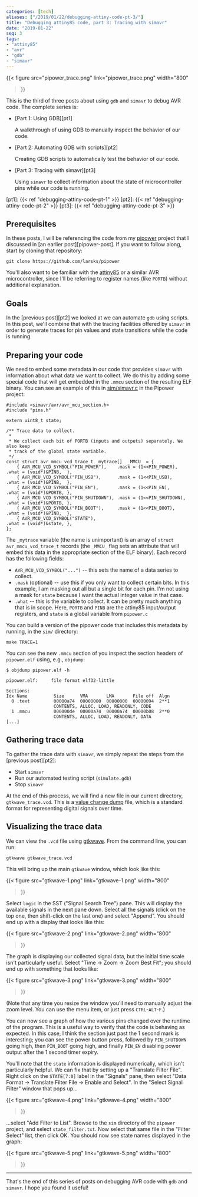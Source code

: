 ```yaml
---
categories: [tech]
aliases: ["/2019/01/22/debugging-attiny-code-pt-3/"]
title: "Debugging attiny85 code, part 3: Tracing with simavr"
date: "2019-01-22"
seq: 3
tags:
- "attiny85"
- "avr"
- "gdb"
- "simavr"
---
```


{{< figure
src="pipower_trace.png"
link="pipower_trace.png"
width="800"
>}}

This is the third of three posts about using `gdb` and `simavr` to debug AVR code. The complete series is:

- [Part 1: Using GDB][pt1]

    A walkthrough of using GDB to manually inspect the behavior of our code.

- [Part 2: Automating GDB with scripts][pt2]

    Creating GDB scripts to automatically test the behavior of our code.

- [Part 3: Tracing with simavr][pt3]

    Using `simavr` to collect information about the state of microcontroller pins while our code is running.

[pt1]: {{< ref "debugging-attiny-code-pt-1" >}}
[pt2]: {{< ref "debugging-attiny-code-pt-2" >}}
[pt3]: {{< ref "debugging-attiny-code-pt-3" >}}

## Prerequisites

In these posts, I will be referencing the code from my [pipower][] project that I discussed in [an earlier post][pipower-post]. If you want to follow along, start by cloning that repository:

[pipower]: https://github.com/larsks/pipower

    git clone https://github.com/larsks/pipower

You'll also want to be familiar with the [attiny85][] or a similar AVR microcontroller, since I'll be referring to register names (like `PORTB`) without additional explanation.

[attiny85]: https://www.microchip.com/wwwproducts/en/ATtiny85

## Goals

In the [previous post][pt2] we looked at we can automate `gdb` using scripts.  In this post, we'll combine that with the tracing facilities offered by `simavr` in order to generate traces for pin values and state transitions while the code is running.

## Preparing your code

We need to embed some metadata in our code that provides `simavr` with information about what data we want to collect.  We do this by adding some special code that will get embedded in the `.mmcu` section of the resulting ELF binary.  You can see an example of this in [sim/simavr.c][] in the Pipower project:

[sim/simavr.c]: https://github.com/larsks/pipower/blob/master/sim/simavr.c

    #include <simavr/avr/avr_mcu_section.h>
    #include "pins.h"

    extern uint8_t state;

    /** Trace data to collect.
     *
     * We collect each bit of PORTB (inputs and outputs) separately. We also keep
     * track of the global state variable.
     */
    const struct avr_mmcu_vcd_trace_t _mytrace[]  _MMCU_ = {
        { AVR_MCU_VCD_SYMBOL("PIN_POWER"),    .mask = (1<<PIN_POWER),    .what = (void*)&PINB,  },
        { AVR_MCU_VCD_SYMBOL("PIN_USB"),      .mask = (1<<PIN_USB),      .what = (void*)&PINB,  },
        { AVR_MCU_VCD_SYMBOL("PIN_EN"),       .mask = (1<<PIN_EN),       .what = (void*)&PORTB, },
        { AVR_MCU_VCD_SYMBOL("PIN_SHUTDOWN"), .mask = (1<<PIN_SHUTDOWN), .what = (void*)&PORTB, },
        { AVR_MCU_VCD_SYMBOL("PIN_BOOT"),     .mask = (1<<PIN_BOOT),     .what = (void*)&PINB,  },
        { AVR_MCU_VCD_SYMBOL("STATE"),                                   .what = (void*)&state, },
    };

The `_mytrace` variable (the name is unimportant) is an array of `struct avr_mmcu_vcd_trace_t` records (the `_MMCU_` flag sets an attribute that will embed this data in the appropriate section of the ELF binary).  Each record has the following fields:

- `AVR_MCU_VCD_SYMBOL("...")` -- this sets the name of a data series to collect.
- `.mask` (optional) -- use this if you only want to collect certain bits.  In this example, I am masking out all but a single bit for each pin.  I'm not using a mask for `state` because I want the actual integer value in that case.
- `.what` -- this is the variable to collect.  It can be pretty much anything that is in scope.  Here, `PORTB` and `PINB` are the attiny85 input/output registers, and `state` is a global variable from `pipower.c`

You can build a version of the pipower code that includes this metadata by running, in the `sim/` directory:

    make TRACE=1

You can see the new `.mmcu` section of you inspect the section headers of `pipower.elf` using, e.g., `objdump`:

    $ objdump pipower.elf -h

    pipower.elf:     file format elf32-little

    Sections:
    Idx Name          Size      VMA       LMA       File off  Algn
      0 .text         00000a74  00000000  00000000  00000094  2**1
                      CONTENTS, ALLOC, LOAD, READONLY, CODE
      1 .mmcu         000000de  00000a74  00000a74  00000b08  2**0
                      CONTENTS, ALLOC, LOAD, READONLY, DATA
    [...]

## Gathering trace data

To gather the trace data with `simavr`, we simply repeat the steps from the [previous post][pt2]:

- Start `simavr`
- Run our automated testing script (`simulate.gdb`)
- Stop `simavr`

At the end of this process, we will find a new file in our current directory, `gtkwave_trace.vcd`.  This is a [value change dump][] file, which is a standard format for representing digital signals over time.

[value change dump]: https://en.wikipedia.org/wiki/Value_change_dump

## Visualizing the trace data

We can view the `.vcd` file using [gtkwave][].  From the command line, you can run:

    gtkwave gtkwave_trace.vcd

[gtkwave]: http://gtkwave.sourceforge.net/

This will bring up the main `gtkwave` window, which look like this:

{{< figure
src="gtkwave-1.png"
link="gtkwave-1.png"
width="800"
>}}

Select `logic` in the SST ("Signal Search Tree") pane.  This will display the available signals in the next pane down.  Select all the signals (click on the top one, then shift-click on the last one) and select "Append".  You should end up with a display that looks like this:

{{< figure
src="gtkwave-2.png"
link="gtkwave-2.png"
width="800"
>}}

The graph is displaying our collected signal data, but the initial time scale isn't particularly useful.  Select "Time -> Zoom -> Zoom Best Fit"; you should end up with something that looks like:

{{< figure
src="gtkwave-3.png"
link="gtkwave-3.png"
width="800"
>}}

(Note that any time you resize the window you'll need to manually adjust the zoom level.  You can use the menu item, or just press `CTRL`-`ALT`-`F`.)

You can now see a graph of how the various pins changed over the runtime of the program. This is a useful way to verify that the code is behaving as expected.  In this case, I think the section just past the 1 second mark is interesting; you can see the power button press, followed by `PIN_SHUTDOWN` going high, then `PIN_BOOT` going high, and finally `PIN_EN` disabling power output after the 1 second timer expiry.

You'll note that the `state` information is displayed numerically, which isn't particularly helpful.  We can fix that by setting up a "Translate Filter File".  Right click on the `STATE[7:0]` label in the "Signals" pane, then select "Data Format -> Translate Filter File -> Enable and Select".  In the "Select Signal Filter" window that pops up...

{{< figure
src="gtkwave-4.png"
link="gtkwave-4.png"
width="800"
>}}

...select "Add Filter to List".  Browse to the `sim` directory of the `pipower` project, and select `state_filter.txt`. Now select that same file in the "Filter Select" list, then click OK. You should now see state names displayed in the graph:

{{< figure
src="gtkwave-5.png"
link="gtkwave-5.png"
width="800"
>}}

---

That's the end of this series of posts on debugging AVR code with `gdb` and `simavr`. I hope you found it useful!
